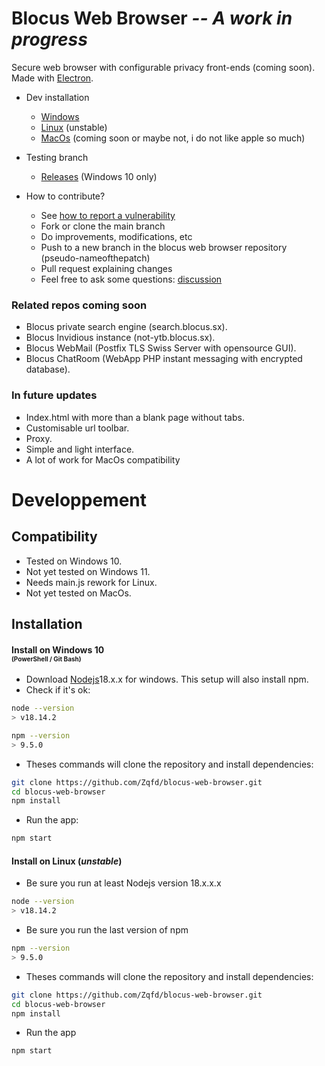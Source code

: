 # Blocus Web Browser ***-- A work in progress***

Secure web browser with configurable privacy front-ends (coming soon).
Made with [Electron](https://github.com/electron/electron).

- Dev installation
    - [Windows](#installwin)
    - [Linux](#installdeb) (unstable)
    - [MacOs](#installmac) (coming soon or maybe not, i do not like apple so much)

- Testing branch
    - [Releases](https://github.com/Zqfd/blocus-web-browser/releases) (Windows 10 only)

- How to contribute?
    - See [how to report a vulnerability](https://github.com/Zqfd/blocus-web-browser/blob/main/SECURITY.md)
    - Fork or clone the main branch
    - Do improvements, modifications, etc
    - Push to a new branch in the blocus web browser repository (pseudo-nameofthepatch)
    - Pull request explaining changes
    - Feel free to ask some questions: [discussion](https://github.com/Zqfd/blocus-web-browser/discussions)

### Related repos coming soon

- Blocus private search engine (search.blocus.sx).
- Blocus Invidious instance (not-ytb.blocus.sx).
- Blocus WebMail (Postfix TLS Swiss Server with opensource GUI).
- Blocus ChatRoom (WebApp PHP instant messaging with encrypted database).


### In future updates

- Index.html with more than a blank page without tabs.
- Customisable url toolbar.
- Proxy.
- Simple and light interface.
- A lot of work for MacOs compatibility

# Developpement

## Compatibility
- Tested on Windows 10.
- Not yet tested on Windows 11.
- Needs main.js rework for Linux.
- Not yet tested on MacOs.

## <a name="install">Installation<a>

#### <a name="installwin">Install on Windows 10</a><br><span style="font-size:10px;">(PowerShell / Git Bash)</span>

- Download [Nodejs](https://nodejs.org/en/download/)18.x.x for windows. This setup will also install npm.
- Check if it's ok:
```sh
node --version
> v18.14.2
```
```sh
npm --version
> 9.5.0
```

- Theses commands will clone the repository and install dependencies:<br>
```sh
git clone https://github.com/Zqfd/blocus-web-browser.git
cd blocus-web-browser
npm install
```

- Run the app:
```sh
npm start
```

#### <a name="installdeb">Install on Linux</a> (*unstable*)
- Be sure you run at least Nodejs version 18.x.x.x
```sh
node --version
> v18.14.2
```
- Be sure you run the last version of npm
```sh
npm --version
> 9.5.0
```
- Theses commands will clone the repository and install dependencies:
```sh
git clone https://github.com/Zqfd/blocus-web-browser.git
cd blocus-web-browser
npm install
```
- Run the app
```sh
npm start
```


